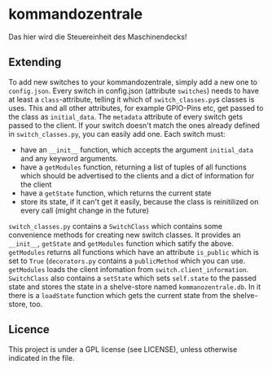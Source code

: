 # kommandozentrale
Das hier wird die Steuereinheit des Maschinendecks!

## Extending

To add new switches to your kommandozentrale, simply add a new one to `config.json`. Every switch in config.json (attribute `switches`) needs to have at least a `class`-attribute, telling it which of `switch_classes.py`s classes is uses. This and all other attributes, for example GPIO-Pins etc, get passed to the class as `initial_data`. The `metadata` attribute of every switch gets passed to the client. If your switch doesn't match the ones already defined in `switch_classes.py`, you can easily add one. Each switch must:

- have an `__init__` function, which accepts the argument `initial_data` and any keyword arguments.
- have a `getModules` function, returning a list of tuples of all functions which should be advertised to the clients and a dict of information for the client
- have a `getState` function, which returns the current state
- store its state, if it can't get it easily, because the class is reinitilized on every call (might change in the future)

`switch_classes.py` contains a `SwitchClass` which contains some convenience methods for creating new switch classes. It provides an `__init__`, `getState` and `getModules` function which satify the above. `getModules` returns all functions which have an attribute `is_public` which is set to `True` (`decorators.py` contains a `publicMethod` which you can use. `getModules` loads the client infomation from `switch.client_information`. `SwitchClass` also contains a `setState` which sets `self.state` to the passed state and stores the state in a shelve-store named `kommanozentrale.db`. In it there is a `loadState` function which gets the current state from the shelve-store, too.

## Licence

This project is under a GPL license (see LICENSE), unless otherwise indicated in the file.